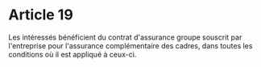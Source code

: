 # Article 19

Les intéressés bénéficient du contrat d'assurance groupe souscrit par l'entreprise pour l'assurance complémentaire des cadres, dans toutes les conditions où il est appliqué à ceux-ci.


